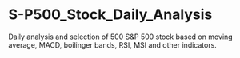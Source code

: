 # S-P500_Stock_Daily_Analysis
Daily analysis and selection of 500 S&amp;P 500 stock based on moving average, MACD, boilinger bands, RSI, MSI and other indicators.
